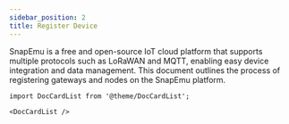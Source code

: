 ```yaml
---
sidebar_position: 2
title: Register Device
---
```



SnapEmu is a free and open-source IoT cloud platform that supports multiple protocols such as LoRaWAN and MQTT, enabling easy device integration and data management. This document outlines the process of registering gateways and nodes on the SnapEmu platform.

```mdx-code-block
import DocCardList from '@theme/DocCardList';

<DocCardList />
```